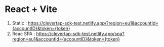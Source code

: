 # React + Vite

1. Static : https://clevertap-sdk-test.netlify.app/?region=eu1&accountId={accountID}&token={token}
2. Reac SPA : https://clevertap-sdk-test.netlify.app/spa?region=eu1&accountId={accountID}&token={token}
